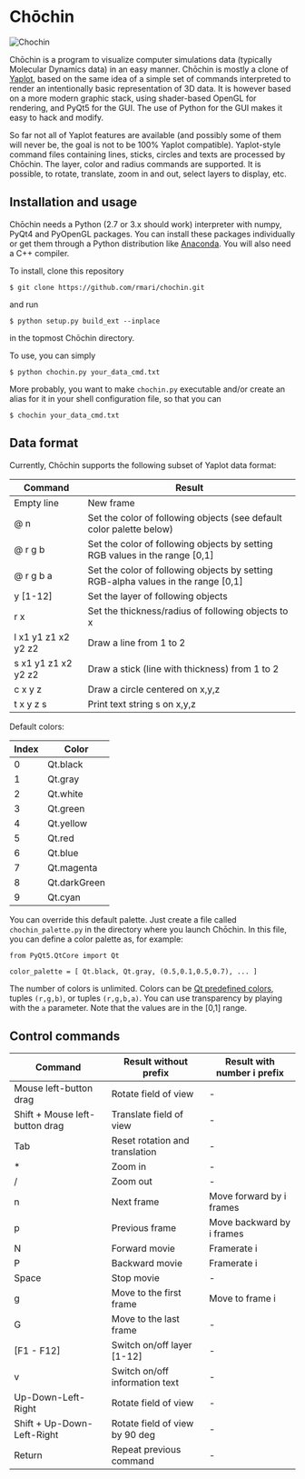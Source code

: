 <h1> Chōchin </h1>

![Chochin](./chochin.gif)

Chōchin is a program to visualize computer simulations data (typically
Molecular Dynamics data) in an easy manner. Chōchin is mostly a clone of [Yaplot](https://github.com/vitroid/Yaplot), based on
the same idea of a simple set of commands interpreted to render an
intentionally basic representation of 3D data. It is however based on a more modern graphic stack, using shader-based OpenGL for rendering, and PyQt5 for the GUI.
The use of Python for the GUI makes it easy to hack and modify.

So far not all of Yaplot features
are available (and possibly some of them will never be, the goal is not to be 100% Yaplot compatible).
Yaplot-style command files containing lines, sticks, circles and texts are processed by Chōchin.
The layer, color and radius commands are supported.
It is possible, to rotate, translate, zoom in and out, select layers to display, etc.

<h2> Installation and usage </h2>

Chōchin needs a Python (2.7 or 3.x should work) interpreter with numpy, PyQt4 and PyOpenGL packages. You can install these packages individually or get them through a Python distribution like [Anaconda](https://store.continuum.io/cshop/anaconda/).
You will also need a C++ compiler.

To install, clone this repository
```
$ git clone https://github.com/rmari/chochin.git
```
and run
```
$ python setup.py build_ext --inplace
```
in the topmost Chōchin directory.

To use, you can simply
```
$ python chochin.py your_data_cmd.txt
```
More probably, you want to make `chochin.py` executable and/or create an alias for it in your shell configuration file, so that you can
```
$ chochin your_data_cmd.txt
```


<h2> Data format </h2>

Currently, Chōchin supports the following subset of Yaplot data format:

| Command | Result |
|---------|--------|
| Empty line | New frame |
| @ n | Set the color of following objects (see default color palette below) |
| @ r g b | Set the color of following objects by setting RGB values in the range [0,1] |
| @ r g b a | Set the color of following objects by setting RGB-alpha values in the range [0,1] |
| y [1-12] | Set the layer of following objects |
| r x | Set the thickness/radius of following objects to x |
| l x1 y1 z1 x2 y2 z2 | Draw a line from 1 to 2 |
| s x1 y1 z1 x2 y2 z2 | Draw a stick (line with thickness) from 1 to 2 |
| c x y z | Draw a circle centered on x,y,z |
| t x y z s | Print text string s on x,y,z |

Default colors:

| Index | Color |
|-------|-------|
| 0 | Qt.black |
| 1 | Qt.gray |
| 2 | Qt.white |
| 3 | Qt.green |
| 4 | Qt.yellow |
| 5 | Qt.red |
| 6 | Qt.blue |
| 7 | Qt.magenta |
| 8 | Qt.darkGreen |
| 9 | Qt.cyan |

You can override this default palette. Just create a file called
`chochin_palette.py` in the directory where you launch Chōchin. In this
file, you can define a color palette as, for example:
```
from PyQt5.QtCore import Qt

color_palette = [ Qt.black, Qt.gray, (0.5,0.1,0.5,0.7), ... ]
```
The number of colors is unlimited. Colors can be [Qt predefined colors](https://doc.qt.io/qt-5/qcolor.html), tuples `(r,g,b)`, or tuples `(r,g,b,a)`.
You can use transparency by playing with the `a` parameter. Note that the values are in the
[0,1] range.

<h2> Control commands </h2>

| Command | Result without prefix | Result with number i prefix |
|---------|------------------------------|---------------------------|
| Mouse left-button drag  | Rotate field of view | - |
| Shift + Mouse left-button drag  | Translate field of view | - |
| Tab | Reset rotation and translation | - |
| * | Zoom in | - |
| / | Zoom out | - |
| n | Next frame | Move forward by i frames |
| p | Previous frame | Move backward by i frames |
| N | Forward movie | Framerate i |
| P | Backward movie | Framerate i |
| Space | Stop movie | - |
| g | Move to the first frame | Move to frame i |
| G | Move to the last frame | - |
| [F1 - F12] | Switch on/off layer [1-12] | - |
| v | Switch on/off information text | - |
| Up-Down-Left-Right | Rotate field of view | - |
| Shift + Up-Down-Left-Right | Rotate field of view by 90 deg | - |
| Return | Repeat previous command | - |
